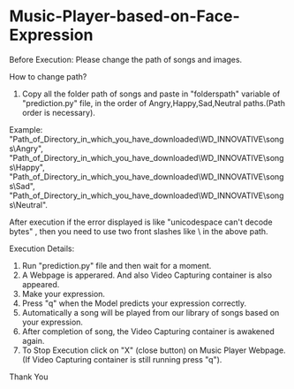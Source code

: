 # Music-Player-based-on-Face-Expression
Before Execution:
Please change the path of songs and images.

How to change path?
1) Copy all the folder path of songs and paste in "folderspath" variable of "prediction.py" file, in the order of Angry,Happy,Sad,Neutral paths.(Path order is necessary).

 Example:
"Path_of_Directory_in_which_you_have_downloaded\WD_INNOVATIVE\songs\Angry", "Path_of_Directory_in_which_you_have_downloaded\WD_INNOVATIVE\songs\Happy", "Path_of_Directory_in_which_you_have_downloaded\WD_INNOVATIVE\songs\Sad", "Path_of_Directory_in_which_you_have_downloaded\WD_INNOVATIVE\songs\Neutral".
 
After execution if the error displayed is like "unicodespace can't decode bytes" , then you need to use two front slashes like \\ in the above path.
 
Execution Details:
1) Run "prediction.py" file and then wait for a moment.
2) A Webpage is apperared. And also Video Capturing container is also appeared.
3) Make your expression.
4) Press "q" when the Model predicts your expression correctly.
5) Automatically a song will be played from our library of songs based on your expression.
6) After completion of song, the Video Capturing container is awakened again.
7) To Stop Execution click on "X" (close button) on Music Player Webpage.(If Video Capturing container is still running press "q").

Thank You
